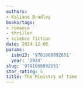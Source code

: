 ```yaml
---
authors:
- Kaliane Bradley
books/tags:
- romance
- thriller
- science fiction
date: 2024-12-06
params:
  isbn13: '9781668092651'
  year: '2024'
slug: '9781668092651'
star_rating: 5
title: The Ministry of Time
---
```



<!--more-->